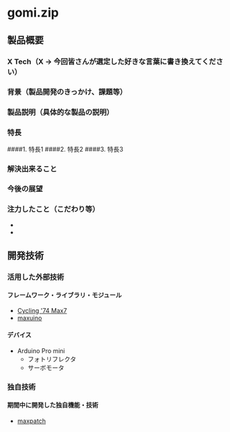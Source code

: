 # gomi.zip
## 製品概要
### X Tech（X → 今回皆さんが選定した好きな言葉に書き換えてください）

### 背景（製品開発のきっかけ、課題等）
### 製品説明（具体的な製品の説明）
### 特長
####1. 特長1
####2. 特長2
####3. 特長3

### 解決出来ること
### 今後の展望
### 注力したこと（こだわり等）
* 
* 

## 開発技術
### 活用した外部技術
#### フレームワーク・ライブラリ・モジュール
* [Cycling '74 Max7](https://cycling74.com/max7/)
* [maxuino](https://github.com/maxuino/maxuino)

#### デバイス
* Arduino Pro mini
  * フォトリフレクタ
  * サーボモータ

### 独自技術
#### 期間中に開発した独自機能・技術
* [maxpatch](https://github.com/jphacks/gomi.zip/blob/master/max/gomi-zip.maxpat)

